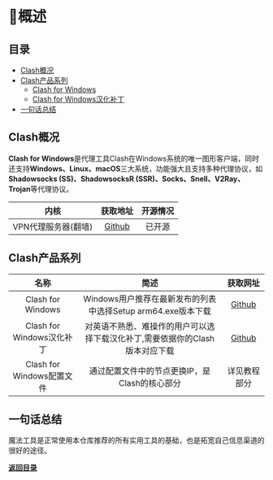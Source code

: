 # 🧾概述

## 目录
- [Clash概况](#clash%E6%A6%82%E5%86%B5)
- [Clash产品系列](#clash%E4%BA%A7%E5%93%81%E7%B3%BB%E5%88%97)
   - [Clash for Windows](#clash%E4%BA%A7%E5%93%81%E7%B3%BB%E5%88%97)
   - [Clash for Windows汉化补丁](#clash%E4%BA%A7%E5%93%81%E7%B3%BB%E5%88%97)
- [一句话总结](#%E4%B8%80%E5%8F%A5%E8%AF%9D%E6%80%BB%E7%BB%93)
## Clash概况
**Clash for Windows**是代理工具Clash在Windows系统的唯一图形客户端，同时还支持**Windows、Linux、macOS**三大系统，功能强大且支持多种代理协议，如**Shadowsocks (SS)、ShadowsocksR (SSR)、Socks、Snell、V2Ray、Trojan**等代理协议。

|        内核         |                              获取地址                               | 开源情况 |
| :-----------------: | :-----------------------------------------------------------------: | :------: |
| VPN代理服务器(翻墙) | [Github](https://github.com/Fndroid/clash_for_windows_pkg/releases) |  已开源  |

## Clash产品系列
|           名称            |                                     简述                                     |                              获取网址                               |
| :-----------------------: | :--------------------------------------------------------------------------: | :-----------------------------------------------------------------: |
|     Clash for Windows     |         Windows用户推荐在最新发布的列表中选择Setup arm64.exe版本下载         | [Github](https://github.com/Fndroid/clash_for_windows_pkg/releases) |
| Clash for Windows汉化补丁 | 对英语不熟悉、难操作的用户可以选择下载汉化补丁,需要依据你的Clash版本对应下载 | [Github](https://github.com/BoyceLig/Clash_Chinese_Patch/releases)  |
| Clash for Windows配置文件 |                通过配置文件中的节点更换IP，是Clash的核心部分                 |                            详见教程部分                             |

## 一句话总结
魔法工具是正常使用本仓库推荐的所有实用工具的基础，也是拓宽自己信息渠道的很好的途径。

**[返回目录](#目录)**


